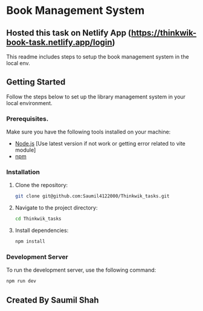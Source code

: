 
# Book Management System

## Hosted this task on Netlify App (https://thinkwik-book-task.netlify.app/login)


This readme includes steps to setup the book management system in the local env.

## Getting Started

Follow the steps below to set up the library management system in your local environment.

### Prerequisites. 

Make sure you have the following tools installed on your machine:

- [Node.js](https://nodejs.org/) [Use latest version if not work or getting error related to vite module]
- [npm](https://www.npmjs.com/)

### Installation

1. Clone the repository:

    ```bash
    git clone git@github.com:Saumil4122000/Thinkwik_tasks.git
    ```

2. Navigate to the project directory:

    ```bash
    cd Thinkwik_tasks
    ```

3. Install dependencies:

    ```bash
    npm install
    ```

### Development Server

To run the development server, use the following command:

```bash
npm run dev
```

## Created By Saumil Shah
